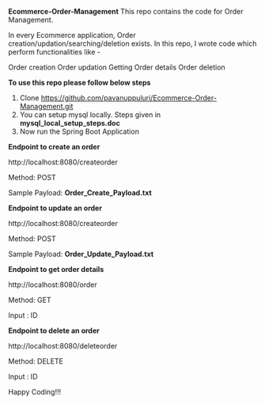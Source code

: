 **Ecommerce-Order-Management**
This repo contains the code for Order Management.

In every Ecommerce application, Order creation/updation/searching/deletion exists.
In this repo, I wrote code which perform functionalities like -

Order creation
Order updation
Getting Order details
Order deletion

**To use this repo please follow below steps**

1. Clone https://github.com/pavanuppuluri/Ecommerce-Order-Management.git
2. You can setup mysql locally. Steps given in **mysql_local_setup_steps.doc**
3. Now run the Spring Boot Application


**Endpoint to create an order**

http://localhost:8080/createorder

Method:           POST

Sample Payload:   **Order_Create_Payload.txt**


**Endpoint to update an order**

http://localhost:8080/createorder


Method:           POST

Sample Payload:   **Order_Update_Payload.txt**

**Endpoint to get order details**

http://localhost:8080/order

Method:           GET

Input :           ID

**Endpoint to delete an order**

http://localhost:8080/deleteorder

Method:           DELETE

Input :           ID


Happy Coding!!!

